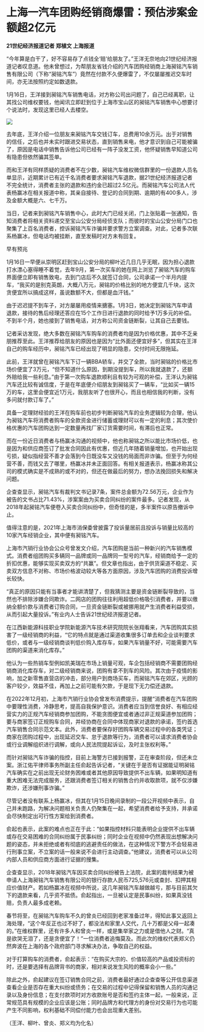 # 上海一汽车团购经销商爆雷：预估涉案金额超2亿元

**21世纪经济报道记者 郑植文 上海报道**

“今年算是白干了，好不容易存了点钱全‘赔’给朋友了。”王洋无奈地向21世纪经济报道记者叹息道。他未曾想过，为帮朋友省钱介绍的汽车团购经销商上海昶铭汽车销售有限公司（下称“昶铭汽车”）竟然在付款不久便爆雷了，不仅屡屡推迟交车时间，亦无法按照约定如数退款。

1月16日，王洋接到昶铭汽车销售电话，对方称公司出问题了，自己已经离职，让其找公司维权要钱，他闻讯立即赶到位于上海市宝山区的昶铭汽车销售中心想要讨个说法时，发现这里已经人去楼空。

![](https://inews.gtimg.com/newsapp_bt/0/15616694499/1000)

去年底，王洋介绍一位朋友来昶铭汽车交钱订车，总费用10余万元。出于对销售的信任，之后也并未实时跟进交易状态，直到销售来电，他才意识到自己可能被骗了，原因是电话中销售告诉他公司已经有一阵子没发工资，他怀疑销售早知道公司有隐患但依然骗其签单。

而和王洋有同样质疑的消费者不在少数，昶铭汽车维权微信群里的一份退款人员名单显示，近期累计已有近千名消费者要求昶铭汽车退款，据21世纪经济报道记者不完全统计，消费者主张的退款和违约金已超过2.5亿元。而昶铭汽车公司法人代表杨赢冰在相关报道中称，其亲自接待、登记的合同到期、逾期的有400多人，涉及金额大概是六、七千万。

当日，记者来到昶铭汽车销售中心，此时大门已经关闭，门上张贴着一张通知，告知消费者将相关资料递交至宝山公安分局经侦支队；而彼时的宝山公安分局门口也聚集了上百名消费者，控诉昶铭汽车诈骗并要求警方立案调查。对此，记者多次联系杨赢冰，但电话均被挂断，直至发稿时对方未有回复。

早有预兆

1月16日一早便从崇明区赶到宝山公安分局的柳叶近几日几乎无眠，因为担心退款打水漂心塞得睡不着觉，去年9月，第一次买车的她在网上浏览了昶铭汽车的购车界面便立即有销售致电，去到门店后不久就签订合同，公司承诺一个半月内提车，“我买的是别克英朗，大概八万元，昶铭的价格比别的地方便宜几千块，这次贪便宜所以搞成这样，虽说数额不大，但都是血汗钱。”

由于迟迟提不到车子，对方屡屡用疫情来搪塞。1月3日，她决定到昶铭汽车申请退款，接待的售后经理还答应在15个工作日进行退款的同时给予1万多元的补偿。不到半个月，她也接到了销售电话，对方称公司资金链断裂，让其自己去要钱。

记者采访发现，绝大多数在昶铭汽车购车的消费者均是因为价格优惠，其中不乏亲朋推荐至此。王洋推荐给朋友的原因也是因为“比外面还便宜好多”，但其实在王洋自己的购车经历中，昶铭汽车已经出现了明显的隐患，交付时间无限拖延。

此前，王洋就曾在昶铭汽车下订一辆BBA轿车，并交了全款，当时昶铭的价格比市场价便宜了3万元，“但不知道什么原因，到期没提到车，所以我就退款了，还额外赔给我一些利息。”由于第一次购车退款顺利且有较为可观的补偿，王洋认为昶铭汽车还比较有诚信度，于是在年底便介绍朋友到昶铭买了一辆车，“比如买一辆15万的车，这里会便宜近1万元，我朋友听了也很开心，而且也相信我的判断，没有多问就付款订车了。”

具备一定理财经验的王洋在购车前也初步判断昶铭汽车的业务逻辑较为合理，他认为昶铭汽车将消费者购车的全款资金进行储蓄或理财可以有一定的利息；其次使价格优惠的汽车团购达到一定数量再找厂家订货需要时间，有滞后也正常。

而在一份近日消费者与杨赢冰沟通的视频中，他也称昶铭之所以能比市场价低，也是因为和供应商签订了批发合同因此有优惠，但近几年随着销量增加，也开始出现亏损，疑似指经营不善才会落到今日既没车又没钱的局面而非诈骗。但至于为何经营不善，而钱又去了哪里，杨赢冰并未正面回答。有相关报道表示，杨赢冰称其公司的模式确实是不成熟的或不对的，但还在做最后的努力，想办法挽回损失和解决问题。

企查查显示，昶铭汽车有裁判文书记录7条，案件总金额为72.56万元，企业作为被告的文书占比71.43%，涉案案由为买卖合同纠纷的案件最多。记者发现，从2018年起昶铭汽车便卷入买卖合同纠纷中，但奇怪的是，多半案件以原告撤诉中止。

值得注意的是，2021年上海市消保委曾披露了投诉量居前且投诉与销量比较高的10家汽车经销企业，其中便有昶铭汽车。

上海市汽销行业协会公众号曾发文介绍，汽车团购是当前一种新兴的汽车销售模式。消费者组团购买多辆同一品牌或同一品牌同一型号的汽车，经销商给予一定的折扣优惠，能够实现买卖双方的“共赢”。但文章也指出，由于供货渠道不稳定、买卖双方信息不对称、市场价格波动较大等各方面原因，涉及汽车团购的消费投诉增长较快。

“真正的原因只能有当事者才能讲清楚了，但我猜测主要是资金链断裂导致的，当然也不排除涉嫌合同欺诈。二网店的团购往往利用超低价格吸引消费者，并要以缴纳全额价款与消费者订购合同，一旦资金链断裂或被挪用就产生消费者利益受损，从而引起大量投诉。”有业内人士告诉21世纪经济报道记者。

在江西新能源科技职业学院新能源汽车技术研究院院长张翔看来，汽车团购其实损害了一级经销商的利益，“它的特点就是通过渠道收集很多订单去和企业谈判要求低价，或者与一级经销商谈判低价购入库存车，如果汽车销量不好，可能需要汽车团购的渠道来消化库存。”

他认为一些热销车型例如凯美瑞在市场上销量可观，车企包括经销商不需要团购经销商消化库存车，对二级经销商来说，团购有拿不到车的风险。其次由于疫情的影响，加之新零售直营店的冲击，部分用户到商场买车，而昶铭汽车在郊区，光顾的客户较少，效益不佳，再加上之前可能有欠款，于是现下无力偿还退款。

在2022年12月初，上海市汽销行业协会曾发布消费提示，提醒“消费者在汽车团购中要理性消费，冷静思考，提高自我保护意识。消费者应当到信誉良好、有相应经营实力的正规汽车经销商参加团购，不能贪图便宜或者通过非正规渠道参加团购；要与商家签订正规购车合同，并经协商在合同中体现商家对退款的承诺，签约首选汽车销售合同示范文本。此外，消费者要保存好团购车辆交易过程中的各类凭证；商家在团购过程中，出现延迟交车、怠于退款等行为，消费者可以请求消费者协会或行业调解组织进行调解，或向人民法院提起诉讼，及时主张权利等。”

而针对昶铭汽车诈骗的指控，目前上海警方已接到报警，正在审查阶段，但还未立案。浙江佑平律师事务所副主任俞起告诉记者，“关键在于是否有证据能证明昶铭汽车确实在之前出现无论财务困难或者其他原因导致提供不出车辆，如果明知道有重大困难无法完成服务，还跟消费者签订相关的销售合约并收取款项，就不仅涉嫌欺诈，还涉嫌刑事诈骗。”

尽管记者没有联系上杨赢冰，但其在1月15日晚间录制的一段公开视频中表示，自己并未跑路，为解决问题相关负责人仍聚集在一起，希望消费者给予支持，并承诺会尽快制定出可行性方案给到消费者。

俞起也表示，此案的难点也正在于此：“如果指控材料只能表明企业提供不出车辆或存在交易困难的合同纠纷属于民事纠纷；同时企业在视频中仍然表现出想解决问题的姿态，并未拒绝或者有彻底的逃避责任的做法，在这种情况下警方不会轻易进行刑事立案，不立案的话一般来说不会进行主动调查。”他建议，消费者可以从公司内部人员和供应商方面进行证据的搜集。

企查查显示，2018年昶铭汽车因买卖合同纠纷被告上法院，此案的裁判结果为被申请人上海昶铭汽车销售有限公司的银行存款人民币725,576元或查封、扣押其相应价值财产。若如杨赢冰在视频中所说，这几年昶铭汽车越做越亏，那与目前其欠下的退款来看，几乎资不抵债。俞起指出，一旦被认定是民事纠纷，如果真没钱赔，负责人最多成老赖。

春节将至，在昶铭汽车购车不久的曾炎已经回到老家准备过年，得知此事又返回上海处理，“这个年反正也过不好了，都没法和家里人交代，几十万都是父母一起凑的。”在维权群里，还有许多人和曾炎一样，或是集举家之力或是借他人之财。“真是欲哭无泪了，还是贪便宜了！”一位消费者追悔莫及。而此次的维权代表郑义仍然奔波在上海的各个政府部门寻求解决办法，争取自己的权益。

对于打算购车的消费者，俞起表示：“在购买大宗的、价值较高的产品或投资标的时，还是要选择有品牌背书的商家，相对来说发生风险的概率会小一些。”

除此之外，俞起建议在签订销售合同之前，消费者最好通过企查查等公开信息渠道查看企业是否存在重大纠纷或债务；在交易的过程中记得保留和销售人员的沟通记录以及身份信息；在支付款项时对方收款账号是否和签约主体一起，一般来说，正常规范具有规模的企业应该是公账；同时品牌方和代理方的身份对交易行为也可能产生不同影响，权利基础不同偿付能力也会出现重大差别。

（王洋、柳叶、曾炎、郑义均为化名）


